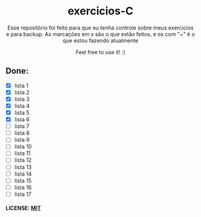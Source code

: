 <h1 align="center"> exercicios-C </h1>

<p align="center">Esse repositório foi feito para que eu tenha controle sobre meus exercícios e para backup. As marcações em x são o que estão feitos, e os com "~" é o que estou fazendo atualmente</p>
<p align="center">Feel free to use it! :)</p>

## Done:

- [x] lista 1
- [x] lista 2
- [x] lista 3
- [x] lista 4
- [x] lista 5
- [x] lista 6
- [ ] lista 7
- [ ] lista 8
- [ ] lista 9
- [ ] lista 10
- [ ] lista 11
- [ ] lista 12
- [ ] lista 13
- [ ] lista 14
- [ ] lista 15
- [ ] lista 16
- [ ] lista 17

#### LICENSE: [MIT](https://github.com/nascimento-felipe/exercicios-C/blob/main/LICENSE)
